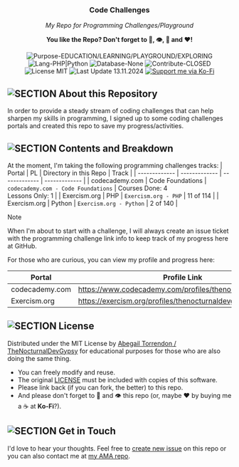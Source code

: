 <h3 align="center">Code Challenges</h3>
<p align="center"><em>My Repo for Programming Challenges/Playground</em></p>
<p align="center"><strong>You like the Repo? Don't forget to 🌟, 👁️, 🔱 and ❤️!</strong></p>
<p align="center">
   <img src="https://img.shields.io/badge/Purpose-EDUCATION/LEARNING/PLAYGROUND/EXPLORING-%2300416a?logoColor=white&labelColor=%2300416a&color=%2324292e&textColor=white" alt="Purpose-EDUCATION/LEARNING/PLAYGROUND/EXPLORING">
   <img src="https://img.shields.io/badge/Lang-PHP%20|%20Python-%2300416a?logoColor=white&labelColor=%2300416a&color=%2324292e&textColor=white" alt="Lang-PHP|Python">
   <img src="https://img.shields.io/badge/Database-None-%2300416a?logoColor=white&labelColor=%2300416a&color=%2324292e&textColor=white" alt="Database-None">
   <img src="https://img.shields.io/badge/Contribute-CLOSED-%2300416a?logoColor=white&labelColor=%2300416a&color=%2324292e&textColor=white" alt="Contribute-CLOSED">
   <img src="https://img.shields.io/badge/License-MIT-%2300416a?logoColor=white&labelColor=%2300416a&color=%2324292e&textColor=white" alt="License MIT">
   <img src="https://img.shields.io/badge/Last%20Update-13.11.2024-%2300416a?logoColor=white&labelColor=%2300416a&color=%2324292e&textColor=white" alt="Last Update 13.11.2024">
   <a href="https://ko-fi.com/thenocturnaldevgypsy">
      <img src="https://img.shields.io/badge/Support%20me%20via%20Ko--Fi-%2300416a?logo=ko-fi&logoColor=white&color=%2300416a&textColor=white" alt="Support me via Ko-Fi">
   </a>
</p>

## ![SECTION About this Repository](https://custom-icon-badges.demolab.com/badge/-About%20this%20Repository-2471AE?logo=repo&logoColor=white&labelColor=2471AE)

In order to provide a steady stream of coding challenges that can help sharpen my skills in programming, I signed up to some coding challenges portals and created this repo to save my progress/activities.

## ![SECTION Contents and Breakdown](https://custom-icon-badges.demolab.com/badge/-Contents%20and%20Breakdown-2471AE?logo=book&logoColor=white&labelColor=2471AE)
At the moment, I'm taking the following programming challenges tracks:
| Portal | PL | Directory in this Repo | Track |
| ------------- | ------------- | ------------- | ------------- |
| codecademy.com | Code Foundations | `codecademy.com - Code Foundations` | Courses Done: 4<br>Lessons Only: 1 |
| Exercism.org | PHP | `Exercism.org - PHP` | 11 of 114 |
| Exercism.org | Python | `Exercism.org - Python` | 2 of 140 |

> [!NOTE]
> When I'm about to start with a challenge, I will always create an issue ticket with the programming challenge link info to keep track of my progress here at GitHub.

For those who are curious, you can view my profile and progress here:

| Portal | Profile Link |
| ------------- | ------------- |
| codecademy.com | https://www.codecademy.com/profiles/thenocturnaldevgypsy |
| Exercism.org | https://exercism.org/profiles/thenocturnaldevgypsy-io |

## ![SECTION License](https://custom-icon-badges.demolab.com/badge/-License-2471AE?logo=file-badge&logoColor=white&labelColor=2471AE)
Distributed under the MIT License by [Abegail Torrendon / TheNocturnalDevGypsy](https://github.com/thenocturnaldevgypsy-io) for educational purposes for those who are also doing the same thing.
- You can freely modify and reuse.
- The original [LICENSE](LICENSE.md) must be included with copies of this software.
- Please link back (if you can fork, the better) to this repo.
- And please don't forget to 🌟 and 👁️ this repo (or, maybe ❤️ by buying me a ☕ at **Ko-Fi**?).

## ![SECTION Get in Touch](https://custom-icon-badges.demolab.com/badge/-Get%20in%20Touch-2471AE?logo=pencil&logoColor=white&labelColor=2471AE)
I'd love to hear your thoughts. Feel free to [create new issue](https://github.com/thenocturnaldevgypsy-io/code_challenges/issues/new/choose) on this repo or you can also contact me at [my AMA repo](https://github.com/thenocturnaldevgypsy-io/ama-ask-me-anything).